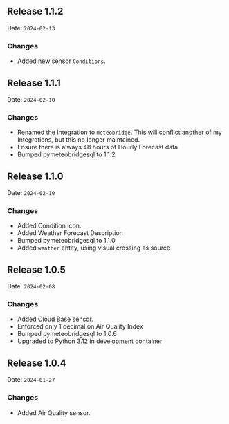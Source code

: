 ## Release 1.1.2

Date: `2024-02-13`

### Changes

- Added new sensor `Conditions`.


## Release 1.1.1

Date: `2024-02-10`

### Changes

- Renamed the Integration to `meteobridge`. This will conflict another of my Integrations, but this no longer maintained.
- Ensure there is always 48 hours of Hourly Forecast data
- Bumped pymeteobridgesql to 1.1.2


## Release 1.1.0

Date: `2024-02-10`

### Changes

- Added Condition Icon.
- Added Weather Forecast Description
- Bumped pymeteobridgesql to 1.1.0
- Added `weather` entity, using visual crossing as source


## Release 1.0.5

Date: `2024-02-08`

### Changes

- Added Cloud Base sensor.
- Enforced only 1 decimal on Air Quality Index
- Bumped pymeteobridgesql to 1.0.6
- Upgraded to Python 3.12 in development container


## Release 1.0.4

Date: `2024-01-27`

### Changes

- Added Air Quality sensor.